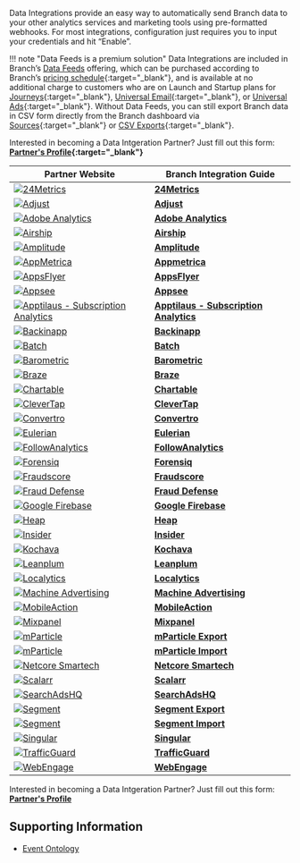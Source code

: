 Data Integrations provide an easy way to automatically send Branch data to your other analytics services and marketing tools using pre-formatted webhooks. For most integrations, configuration just requires you to input your credentials and hit “Enable”.

!!! note "Data Feeds is a premium solution"
    Data Integrations are included in Branch’s [Data Feeds](/exports/data-feeds/) offering, which can be purchased according to Branch’s [pricing schedule](https://branch.io/pricing/){:target="\_blank"}, and is available at no additional charge to customers who are on Launch and Startup plans for [Journeys](https://branch.io/journeys/){:target="\_blank"}, [Universal Email](https://branch.io/email/){:target="\_blank"}, or [Universal Ads](https://branch.io/attribution/){:target="\_blank"}. Without Data Feeds, you can still export Branch data in CSV form directly from the Branch dashboard via [Sources](https://dashboard.branch.io/sources){:target="\_blank"} or [CSV Exports](https://dashboard.branch.io/data-import-export/csv-exports){:target="\_blank"}.

Interested in becoming a Data Intgeration Partner? Just fill out this form: **[Partner's Profile](https://branch.app.link/tech-partner-signup){:target="\_blank"}**

**Partner Website** | **Branch Integration Guide**
--- | ---
<a href="https://24metrics.com/" target="_blank">![24Metrics](/_assets/img/pages/integrations/logos/24metrics-banner.png)</a>|**[24Metrics](/integrations/24metrics-fraudshield/)**
<a href="https://www.adjust.com/" target="_blank">![Adjust](/_assets/img/pages/integrations/logos/adjust-logo.png)</a>|**[Adjust](/integrations/adjust/)**
<a href="https://my.omniture.com" target="_blank">![Adobe Analytics](/_assets/img/pages/integrations/logos/adobe_analytics.png)</a>|**[Adobe Analytics](/integrations/adobe-analytics/)**
<a href="https://www.urbanairship.com/" target="_blank">![Airship](https://cdn.branch.io/branch-assets/ad-partner-manager//urban_airship-1568181974178.png)</a>|**[Airship](/integrations/airship/)**
<a href="https://amplitude.com" target="_blank">![Amplitude](/_assets/img/pages/integrations/logos/amplitude-logo.png)</a>|**[Amplitude](/integrations/amplitude/)**
<a href="https://appmetrica.yandex.com/" target="_blank">![AppMetrica](/_assets/img/pages/integrations/logos/app_metrica.png)</a>|**[Appmetrica](/integrations/appmetrica/)**
<a href="https://www.appsflyer.com/" target="_blank">![AppsFlyer](/_assets/img/pages/integrations/logos/appsflyer.png)</a>|**[AppsFlyer](/integrations/appsflyer/)**
<a href="https://www.appsee.com/" target="_blank">![Appsee](https://cdn.branch.io/branch-assets/ad-partner-manager/386574786681131050/appsee-1545601680820.png)</a>|**[Appsee](/integrations/appsee/)**
<a href="https://apptilaus.com/" target="_blank">![Apptilaus - Subscription Analytics](https://cdn.branch.io/branch-assets/ad-partner-manager//apptilaus_logo-1562023417593.png)</a>|**[Apptilaus - Subscription Analytics](/integrations/apptilaus/)**
<a href="https://www.backinapp.com" target="_blank">![Backinapp](https://cdn.branch.io/branch-assets/ad-partner-manager/388787843096400122/backinapp-1546469932312.png)</a>|**[Backinapp](/integrations/backinapp/)**
<a href="https://batch.com/" target="_blank">![Batch](https://cdn.branch.io/branch-assets/ad-partner-manager//batch-1563920130951.png)</a>|**[Batch](/integrations/batch/)**
<a href="https://barometric.com" target="_blank">![Barometric](https://cdn.branch.io/branch-assets/ad-partner-manager//barometric_1318215-1570577841533.png)</a>|**[Barometric](/integrations/barometric/)**
<a href="https://www.braze.com/" target="_blank">![Braze](/_assets/img/pages/integrations/logos/braze.png)</a>|**[Braze](/integrations/braze/)**
<a href="https://chartable.com/" target="_blank">![Chartable](https://cdn.branch.io/branch-assets/ad-partner-manager//Chartable_Logo-1569590745878.png)</a>|**[Chartable](/integrations/chartable/)**
<a href="https://clevertap.com/" target="_blank">![CleverTap](/_assets/img/pages/integrations/logos/clevertap.png)</a>|**[CleverTap](/integrations/clevertap/)**
<a href="https://www.convertro.com/" target="_blank">![Convertro](/_assets/img/pages/integrations/logos/convertro-logo.png)</a>|**[Convertro](/integrations/convertro/)**
<a href="https://www.eulerian.com/en/" target="_blank">![Eulerian](/_assets/img/pages/integrations/logos/eulerian.png)</a>|**[Eulerian](/integrations/eulerian/)**
<a href="https://followanalytics.com/" target="_blank">![FollowAnalytics](https://cdn.branch.io/branch-assets/ad-partner-manager//e1ccbe2b0b70-Fa_logo_500-1559410356923.png)</a>|**[FollowAnalytics](/integrations/followanalytics/)**
<a href="https://impact.com/ad-fraud-detection/" target="_blank">![Forensiq](https://cdn.branch.io/branch-assets/ad-partner-manager//b185ed648c28-Forensiq_logo_web_color-1561594656041.png)</a>|**[Forensiq](/integrations/forensiq/)**
<a href="https://fraudscore.mobi/" target="_blank">![Fraudscore](https://cdn.branch.io/branch-assets/ad-partner-manager//3af6b4003ae9-1600x400-1566744705564.png)</a>|**[Fraudscore](/integrations/fraudscore/)**
<a href="https://www.inmobi.com/" target="_blank">![Fraud Defense](https://cdn.branch.io/branch-assets/ad-partner-manager/388787843096400122/FD_horizontal_png-1545435249497.png)</a>|**[Fraud Defense](/integrations/fraud-defense/)**
<a href="https://firebase.google.com/" target="_blank">![Google Firebase](/_assets/img/pages/integrations/logos/firebase-logo.png)</a>|**[Google Firebase](/integrations/google-firebase/)**
<a href="https://heap.io/" target="_blank">![Heap](https://cdn.branch.io/branch-assets/ad-partner-manager//heap_logo-1564446383572.png)</a>|**[Heap](/integrations/heap/)**
<a href="https://useinsider.com/" target="_blank">![Insider](https://cdn.branch.io/branch-assets/ad-partner-manager//insider_logo_2x-1561003202055.png)</a>|**[Insider](/integrations/insider/)**
<a href="https://www.kochava.com/" target="_blank">![Kochava](/_assets/img/pages/integrations/logos/kochava.png)</a>|**[Kochava](/integrations/kochava/)**
<a href="https://www.leanplum.com/" target="_blank">![Leanplum](/_assets/img/pages/integrations/logos/leanplum.png)</a>|**[Leanplum](/integrations/leanplum/)**
<a href="https://www.localytics.com/" target="_blank">![Localytics](/_assets/img/pages/integrations/logos/localytics.png)</a>|**[Localytics](/integrations/localytics/)**
<a href="https://www.machineadvertising.com/" target="_blank">![Machine Advertising](https://cdn.branch.io/branch-assets/ad-partner-manager//c6ee7790611f-Machine_Logo_Black-1569986723163.png)</a>|**[Machine Advertising](/integrations/machine-advertising/)**
<a href="https://www.mobileaction.co/" target="_blank">![MobileAction](https://cdn.branch.io/branch-assets/ad-partner-manager//SearchAdsByMobileActionLogo-1550011543924.png)</a>|**[MobileAction](/integrations/mobileaction/)**
<a href="https://mixpanel.com/" target="_blank">![Mixpanel](https://cdn.branch.io/branch-assets/ad-partner-manager//mixpanel-1550716013249.png)</a>|**[Mixpanel](/integrations/mixpanel/)**
<a href="https://www.mparticle.com/" target="_blank">![mParticle](https://cdn.branch.io/branch-assets/ad-partner-manager//mParticle-1552066868841.png)</a>|**[mParticle Export](/integrations/mparticle-export/)**
<a href="https://www.mparticle.com/" target="_blank">![mParticle](https://cdn.branch.io/branch-assets/ad-partner-manager//mParticle-1552066868841.png)</a>|**[mParticle Import](/integrations/mparticle-import/)**
<a href="https://www.netcoresmartech.com/" target="_blank">![Netcore Smartech](https://cdn.branch.io/branch-assets/ad-partner-manager//bcad3b4c0c31-netcore_1527812078091-1567147518764.png)</a>|**[Netcore Smartech](/integrations/netcore-smartech/)**
<a href="https://scalarr.io/" target="_blank">![Scalarr](https://cdn.branch.io/branch-assets/ad-partner-manager//sc-1559415883554.png)</a>|**[Scalarr](/integrations/scalarr/)**
<a href="https://searchadshq.com/" target="_blank">![SearchAdsHQ](https://cdn.branch.io/branch-assets/ad-partner-manager//1479b0002dff-18A02F13_B1DF_40A9_B097_D7421ED91A0B-1559413705882.png)</a>|**[SearchAdsHQ](/integrations/searchadshq/)**
<a href="https://segment.com/" target="_blank">![Segment](/_assets/img/pages/integrations/logos/segment.png)</a>|**[Segment Export](/integrations/segment-export/)**
<a href="https://segment.com/" target="_blank">![Segment](/_assets/img/pages/integrations/logos/segment.png)</a>|**[Segment Import](/integrations/segment-import/)**
<a href="https://www.singular.net/" target="_blank">![Singular](/_assets/img/pages/integrations/logos/singular.png)</a>|**[Singular](/integrations/singular/)**
<a href="https://www.trafficguard.ai/" target="_blank">![TrafficGuard](https://cdn.branch.io/branch-assets/ad-partner-manager//trafficguard-1550889602563.png)</a>|**[TrafficGuard](/integrations/trafficguard/)**
<a href="https://webengage.com/" target="_blank">![WebEngage](https://cdn.branch.io/branch-assets/ad-partner-manager//webengage-1550629207966.png)</a>|**[WebEngage](/integrations/webengage/)**

Interested in becoming a Data Intgeration Partner? Just fill out this form: **[Partner's Profile](https://branch.app.link/ads-partner-signup)**

## Supporting Information
- [Event Ontology](/exports/event_ontology_data_schema/)
